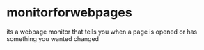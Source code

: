 # monitorforwebpages
its a webpage monitor that tells you when a page is opened or has something you wanted changed
